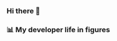 ### Hi there 👋

### 📊 My developer life in figures

<!--START_SECTION:waka--><!--END_SECTION:waka-->
